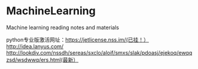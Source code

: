 # MachineLearning
Machine learning reading notes and materials




python专业版激活网址：https://jetlicense.nss.im/(已挂！）
http://idea.lanyus.com/
http://lookdiv.com/nssdh/sereas/sxclo/aloif/smxs/slak/pdoasj/ejekoq/ewqqzsd/wsdwwq/ers.html(最新）
